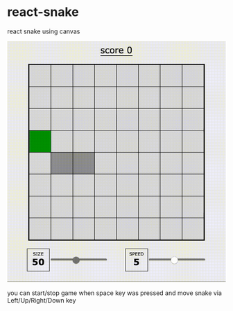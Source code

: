 # react-snake

react snake using canvas

![demo](demo.gif)

you can start/stop game when space key was pressed and move snake via Left/Up/Right/Down key

